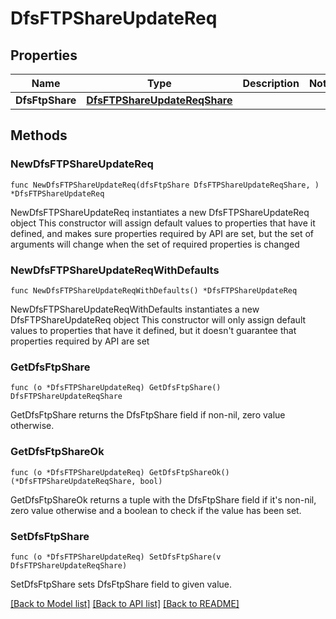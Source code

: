 # DfsFTPShareUpdateReq

## Properties

Name | Type | Description | Notes
------------ | ------------- | ------------- | -------------
**DfsFtpShare** | [**DfsFTPShareUpdateReqShare**](DfsFTPShareUpdateReqShare.md) |  | 

## Methods

### NewDfsFTPShareUpdateReq

`func NewDfsFTPShareUpdateReq(dfsFtpShare DfsFTPShareUpdateReqShare, ) *DfsFTPShareUpdateReq`

NewDfsFTPShareUpdateReq instantiates a new DfsFTPShareUpdateReq object
This constructor will assign default values to properties that have it defined,
and makes sure properties required by API are set, but the set of arguments
will change when the set of required properties is changed

### NewDfsFTPShareUpdateReqWithDefaults

`func NewDfsFTPShareUpdateReqWithDefaults() *DfsFTPShareUpdateReq`

NewDfsFTPShareUpdateReqWithDefaults instantiates a new DfsFTPShareUpdateReq object
This constructor will only assign default values to properties that have it defined,
but it doesn't guarantee that properties required by API are set

### GetDfsFtpShare

`func (o *DfsFTPShareUpdateReq) GetDfsFtpShare() DfsFTPShareUpdateReqShare`

GetDfsFtpShare returns the DfsFtpShare field if non-nil, zero value otherwise.

### GetDfsFtpShareOk

`func (o *DfsFTPShareUpdateReq) GetDfsFtpShareOk() (*DfsFTPShareUpdateReqShare, bool)`

GetDfsFtpShareOk returns a tuple with the DfsFtpShare field if it's non-nil, zero value otherwise
and a boolean to check if the value has been set.

### SetDfsFtpShare

`func (o *DfsFTPShareUpdateReq) SetDfsFtpShare(v DfsFTPShareUpdateReqShare)`

SetDfsFtpShare sets DfsFtpShare field to given value.



[[Back to Model list]](../README.md#documentation-for-models) [[Back to API list]](../README.md#documentation-for-api-endpoints) [[Back to README]](../README.md)


